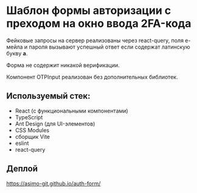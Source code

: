 # Шаблон формы авторизации с преходом на окно ввода 2FA-кода

Фейковые запросы на сервер реализованы через react-query, поля е-мейла и пароля вызывают успешный ответ если содержат латинскую букву **a**.

Форма не содержит никакой верификации.

Компонент OTPInput реализован без дополнительных библиотек.

## Используемый стек:

- React (с функциональными компонентами)
- TypeScript
- Ant Design (для UI-элементов)
- CSS Modules
- сборщик Vite
- eslint
- react-query

## Деплой

https://asimo-git.github.io/auth-form/

